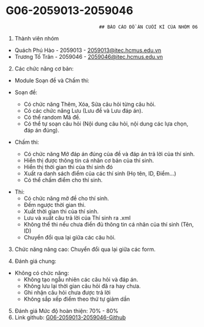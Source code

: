 # G06-2059013-2059046
                                      ## BÁO CÁO ĐỒ ÁN CUỐI KÌ CỦA NHÓM 06
1. Thành viên nhóm
- Quách Phú Hào - 2059013 - 2059013@itec.hcmus.edu.vn
- Trương Tố Trân - 2059046 - 2059046@itec.hcmus.edu.vn

2. Các chức năng cơ bản:
- Module Soạn đề và Chấm thi:
+ Soạn đề:
  + Có chức năng Thêm, Xóa, Sửa câu hỏi từng câu hỏi.
  + Có các chức năng Lưu (Lưu đề và Lưu đáp án).
  + Có thể random Mã đề. 
  + Có thể tự soạn câu hỏi (Nội dung câu hỏi, nội dung các lựa chọn, đáp án đúng).

+ Chấm thi:
  + Có chức năng Mở đáp án đúng của đề và đáp án trả lời của thí sinh.
  + Hiển thị được thông tin cá nhân cơ bản của thí sinh.
  + Hiển thị thời gian thi của thí sinh đó
  + Xuất ra danh sách điểm của các thí sinh (Họ tên, ID, Điểm...)
  + Có thể chấm điểm cho thí sinh. 
  
- Thi:
  + Có chức năng mở đề cho thí sinh.
  + Đếm ngược thời gian thi.
  + Xuất thời gian thi của thí sinh.
  + Lưu và xuất câu trả lời của Thí sinh ra .xml
  + Không thể thi nếu chưa điền đủ thông tin cá nhân của thí sinh (Tên, ID)
  + Chuyển đổi qua lại giữa các câu hỏi.

3. Chức năng nâng cao:
  Chuyển đổi qua lại giữa các form.

4. Đánh giá chung:
  - Không có chức năng:
    + Không tạo ngẫu nhiên các câu hỏi và đáp án.
    + Không lưu lại thời gian câu hỏi đã ra hay chưa.
    + Ghi nhận câu hỏi chưa được trả lời
    + Không sắp xếp điểm theo thứ tự giảm dần
    
5. Đánh giá Mức độ hoàn thiện: 70% - 80%
6. Link github: [G06-2059013-2059046-Github](https://github.com/trantruong02/G06-2059013-2059046.git)
